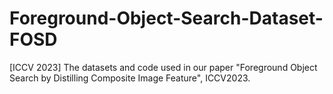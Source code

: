 # Foreground-Object-Search-Dataset-FOSD
[ICCV 2023] The datasets and code used in our paper "Foreground Object Search by Distilling Composite Image Feature", ICCV2023. 

